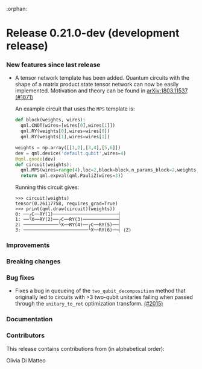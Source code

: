 :orphan:

# Release 0.21.0-dev (development release)

<h3>New features since last release</h3>

* A tensor network template has been added. Quantum circuits with the shape of a matrix product state tensor network can now be easily implemented. Motivation and theory can be found in [arXiv:1803.11537](https://arxiv.org/abs/1803.11537). [(#1871)](https://github.com/PennyLaneAI/pennylane/pull/1871)

  An example circuit that uses the `MPS` template is:
  ```python
  def block(weights, wires):
    qml.CNOT(wires=[wires[0],wires[1]])
    qml.RY(weights[0],wires=wires[0])
    qml.RY(weights[1],wires=wires[1])

  weights = np.array([[1,2],[3,4],[5,6]])
  dev = qml.device('default.qubit',wires=4)
  @qml.qnode(dev)
  def circuit(weights):
    qml.MPS(wires=range(4),loc=2,block=block,n_params_block=2,weights=weights)
    return qml.expval(qml.PauliZ(wires=3))
  ```
  Running this circuit gives:
  ```pycon
  >>> circuit(weights)
  tensor(0.26117758, requires_grad=True)
  >>> print(qml.draw(circuit)(weights))
  0: ──╭C──RY(1)────────────────────────┤     
  1: ──╰X──RY(2)──╭C──RY(3)─────────────┤     
  2: ─────────────╰X──RY(4)──╭C──RY(5)──┤     
  3: ────────────────────────╰X──RY(6)──┤ ⟨Z⟩
  ```

<h3>Improvements</h3>

<h3>Breaking changes</h3>

<h3>Bug fixes</h3>

* Fixes a bug in queueing of the `two_qubit_decomposition` method that
  originally led to circuits with >3 two-qubit unitaries failing when passed
  through the `unitary_to_rot` optimization transform.
  [(#2015)](https://github.com/PennyLaneAI/pennylane/pull/2015)

<h3>Documentation</h3>

<h3>Contributors</h3>

This release contains contributions from (in alphabetical order):

Olivia Di Matteo
